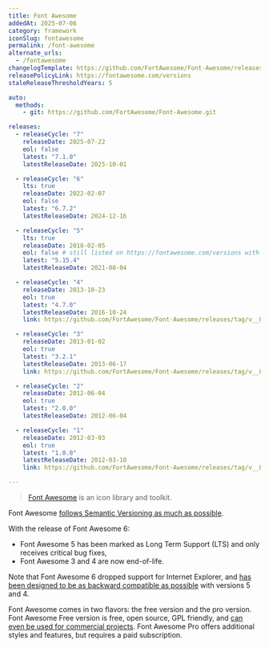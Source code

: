 ```yaml
---
title: Font Awesome
addedAt: 2025-07-06
category: framework
iconSlug: fontawesome
permalink: /font-awesome
alternate_urls:
  - /fontawesome
changelogTemplate: https://github.com/FortAwesome/Font-Awesome/releases/tag/__LATEST__
releasePolicyLink: https://fontawesome.com/versions
staleReleaseThresholdYears: 5

auto:
  methods:
    - git: https://github.com/FortAwesome/Font-Awesome.git

releases:
  - releaseCycle: "7"
    releaseDate: 2025-07-22
    eol: false
    latest: "7.1.0"
    latestReleaseDate: 2025-10-01

  - releaseCycle: "6"
    lts: true
    releaseDate: 2022-02-07
    eol: false
    latest: "6.7.2"
    latestReleaseDate: 2024-12-16

  - releaseCycle: "5"
    lts: true
    releaseDate: 2018-02-05
    eol: false # still listed on https://fontawesome.com/versions with "This version will continue to receive patch releases"
    latest: "5.15.4"
    latestReleaseDate: 2021-08-04

  - releaseCycle: "4"
    releaseDate: 2013-10-23
    eol: true
    latest: "4.7.0"
    latestReleaseDate: 2016-10-24
    link: https://github.com/FortAwesome/Font-Awesome/releases/tag/v__LATEST__

  - releaseCycle: "3"
    releaseDate: 2013-01-02
    eol: true
    latest: "3.2.1"
    latestReleaseDate: 2013-06-17
    link: https://github.com/FortAwesome/Font-Awesome/releases/tag/v__LATEST__

  - releaseCycle: "2"
    releaseDate: 2012-06-04
    eol: true
    latest: "2.0.0"
    latestReleaseDate: 2012-06-04

  - releaseCycle: "1"
    releaseDate: 2012-03-03
    eol: true
    latest: "1.0.0"
    latestReleaseDate: 2012-03-10
    link: https://github.com/FortAwesome/Font-Awesome/releases/tag/v__LATEST__

---
```


> [Font Awesome](https://fontawesome.com/) is an icon library and toolkit.

Font Awesome [follows Semantic Versioning as much as possible](https://github.com/FortAwesome/Font-Awesome?tab=readme-ov-file#versioning).

With the release of Font Awesome 6:

- Font Awesome 5 has been marked as Long Term Support (LTS) and only receives critical bug fixes,
- Font Awesome 3 and 4 are now end-of-life.

Note that Font Awesome 6 dropped support for Internet Explorer,
and [has been designed to be as backward compatible as possible](https://docs.fontawesome.com/v6/web/setup/upgrade/whats-changed#backward-compatibility) with versions 5 and 4.

Font Awesome comes in two flavors: the free version and the pro version.
Font Awesome Free version is free, open source, GPL friendly,
and [can even be used for commercial projects](https://github.com/FortAwesome/Font-Awesome?tab=readme-ov-file#license).
Font Awesome Pro offers additional styles and features, but requires a paid subscription.

